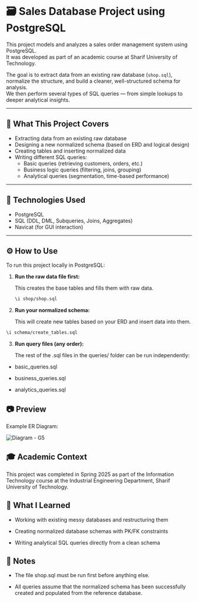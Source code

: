 # 🗃️ Sales Database Project using PostgreSQL

This project models and analyzes a sales order management system using PostgreSQL.  
It was developed as part of an academic course at Sharif University of Technology.

The goal is to extract data from an existing raw database (`shop.sql`), normalize the structure, and build a cleaner, well-structured schema for analysis.  
We then perform several types of SQL queries — from simple lookups to deeper analytical insights.

---

## 🧠 What This Project Covers

- Extracting data from an existing raw database
- Designing a new normalized schema (based on ERD and logical design)
- Creating tables and inserting normalized data
- Writing different SQL queries:
  - Basic queries (retrieving customers, orders, etc.)
  - Business logic queries (filtering, joins, grouping)
  - Analytical queries (segmentation, time-based performance)

---

## 🧰 Technologies Used

- PostgreSQL
- SQL (DDL, DML, Subqueries, Joins, Aggregates)
- Navicat (for GUI interaction)

---

## ⚙️ How to Use

To run this project locally in PostgreSQL:

1. **Run the raw data file first:**

   This creates the base tables and fills them with raw data.
   
   ```bash
   \i shop/shop.sql
   ```

2. **Run your normalized schema:**

   This will create new tables based on your ERD and insert data into them.
   
  ```bash
  \i schema/create_tables.sql
  ```

3. **Run query files (any order):**
   
   The rest of the .sql files in the queries/ folder can be run independently:

  - basic_queries.sql

  - business_queries.sql

  - analytics_queries.sql

## 📷 Preview
Example ER Diagram:

![Diagram - G5](https://github.com/user-attachments/assets/80568d86-0689-44af-8021-cc55ac7b0a78)

## 🎓 Academic Context
This project was completed in Spring 2025 as part of the Information Technology course
at the Industrial Engineering Department, Sharif University of Technology.

## 🧠 What I Learned
- Working with existing messy databases and restructuring them

- Creating normalized database schemas with PK/FK constraints

- Writing analytical SQL queries directly from a clean schema

## 📎 Notes
- The file shop.sql must be run first before anything else.

- All queries assume that the normalized schema has been successfully created and populated from the reference database.
